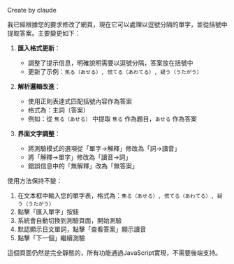 Create by claude

我已經根據您的要求修改了網頁，現在它可以處理以逗號分隔的單字，並從括號中提取答案。主要變更如下：

1. **匯入格式更新**：
   - 調整了提示信息，明確說明需要以逗號分隔，答案放在括號中
   - 更新了示例：`焦る（あせる）, 慌てる（あわてる）, 疑う（うたがう）`

2. **解析邏輯改進**：
   - 使用正則表達式匹配括號內容作為答案
   - 格式為：主詞（答案）
   - 例如：從 `焦る（あせる）` 中提取 `焦る` 作為題目，`あせる` 作為答案

3. **界面文字調整**：
   - 將測驗模式的選項從「單字→解釋」修改為「詞→讀音」
   - 將「解釋→單字」修改為「讀音→詞」
   - 錯誤信息中的「無解釋」改為「無答案」

使用方法保持不變：
1. 在文本框中輸入您的單字表，格式為：`焦る（あせる）, 慌てる（あわてる）, 疑う（うたがう）`
2. 點擊「匯入單字」按鈕
3. 系統會自動切換到測驗頁面，開始測驗
4. 默認顯示日文單詞，點擊「查看答案」顯示讀音
5. 點擊「下一個」繼續測驗

這個頁面仍然是完全靜態的，所有功能通過JavaScript實現，不需要後端支持。
